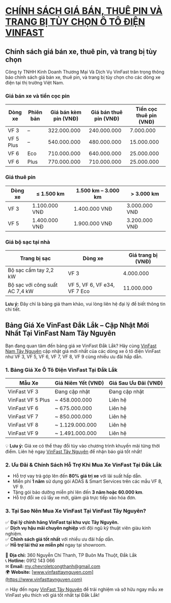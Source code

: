 # [CHÍNH SÁCH GIÁ BÁN, THUÊ PIN VÀ TRANG BỊ TÙY CHỌN Ô TÔ ĐIỆN VINFAST](https://vinfasttaynguyen.com/)

## Chính sách giá bán xe, thuê pin, và trang bị tùy chọn

Công ty TNHH Kinh Doanh Thương Mại Và Dịch Vụ VinFast trân trọng thông báo chính sách giá bán xe, thuê pin, và trang bị tùy chọn cho các dòng xe điện tại thị trường Việt Nam.

### Giá bán xe và tiền cọc pin

| Dòng xe | Phiên bản | Giá bán kèm pin (VNĐ) | Giá bán thuê pin (VNĐ) | Tiền cọc thuê pin (VNĐ) |
|---------|----------|----------------------|----------------------|----------------------|
| VF 3   | –        | 322.000.000          | 240.000.000          | 7.000.000          |
| VF 5 Plus | –    | 540.000.000          | 480.000.000          | 15.000.000         |
| VF 6   | Eco      | 710.000.000          | 640.000.000          | 25.000.000         |
| VF 6   | Plus     | 770.000.000          | 710.000.000          | 25.000.000         |

### Giá thuê pin

| Dòng xe | ≤ 1.500 km | 1.500 km – 3.000 km | > 3.000 km |
|---------|------------|------------------|-------------|
| VF 3   | 1.100.000 VNĐ | 1.400.000 VNĐ | 3.000.000 VNĐ |
| VF 5   | 1.400.000 VNĐ | 1.900.000 VNĐ | 3.200.000 VNĐ |

### Giá bộ sạc tại nhà

| Trang bị sạc | Dòng xe | Giá trang bị (VNĐ) |
|-------------|---------|----------------|
| Bộ sạc cầm tay 2,2 kW | VF 3 | 4.000.000 |
| Bộ sạc với công suất AC 7,4 kW | VF 5, VF 6, VF e34, VF 7 Eco | 11.000.000 |

**Lưu ý:** Đây chỉ là bảng giá tham khảo, vui lòng liên hệ đại lý để biết thông tin chi tiết.

## Bảng Giá Xe VinFast Đắk Lắk – Cập Nhật Mới Nhất Tại VinFast Nam Tây Nguyên

Bạn đang quan tâm đến bảng giá xe VinFast Đắk Lắk? Hãy cùng [VinFast Nam Tây Nguyên](https://www.vinfasttaynguyen.com) cập nhật giá mới nhất của các dòng xe ô tô điện VinFast như VF 3, VF 5, VF 6, VF 7, VF 8, VF 9 cùng nhiều ưu đãi hấp dẫn.

### 1. Bảng Giá Xe Ô Tô Điện VinFast Tại Đắk Lắk

| Mẫu Xe | Giá Niêm Yết (VNĐ) | Giá Sau Ưu Đãi (VNĐ) |
|--------|----------------|----------------|
| VinFast VF 3 | Đang cập nhật | Đang cập nhật |
| VinFast VF 5 Plus | ~ 458.000.000 | Liên hệ |
| VinFast VF 6 | ~ 675.000.000 | Liên hệ |
| VinFast VF 7 | ~ 850.000.000 | Liên hệ |
| VinFast VF 8 | ~ 1.129.000.000 | Liên hệ |
| VinFast VF 9 | ~ 1.491.000.000 | Liên hệ |

💡 **Lưu ý:** Giá xe có thể thay đổi tùy vào chương trình khuyến mãi từng thời điểm. Liên hệ ngay [VinFast Tây Nguyên](https://www.vinfasttaynguyen.com) để nhận báo giá tốt nhất!

### 2. Ưu Đãi & Chính Sách Hỗ Trợ Khi Mua Xe VinFast Tại Đắk Lắk

- Hỗ trợ vay trả góp lên đến **80% giá trị xe** với lãi suất hấp dẫn.
- Miễn phí **1 năm** sử dụng gói ADAS & Smart Services trên các mẫu VF 8, VF 9.
- Tặng gói bảo dưỡng miễn phí lên đến **3 năm hoặc 60.000 km**.
- Hỗ trợ đổi xe cũ lấy xe mới, giảm giá trực tiếp vào hóa đơn.

### 3. Tại Sao Nên Mua Xe VinFast Tại VinFast Tây Nguyên?

✅ **Đại lý chính hãng VinFast tại khu vực Tây Nguyên.**  
✅ **Dịch vụ hậu mãi chuyên nghiệp** với đội ngũ kỹ thuật viên giàu kinh nghiệm.  
✅ **Chính sách giá tốt nhất** với nhiều ưu đãi hấp dẫn.  
✅ **Hỗ trợ lái thử xe miễn phí** ngay tại showroom.  

📍 **Địa chỉ:** 360 Nguyễn Chí Thanh, TP Buôn Ma Thuột, Đắk Lắk  
📞 **Hotline:** 0912 143 066  
✉ **Email:** [my.chevroletcongthanh@gmail.com](mailto:my.chevroletcongthanh@gmail.com)  
🌍 **Website:** [www.vinfasttaynguyen.com](https://www.vinfasttaynguyen.com)  

🔥 Hãy đến ngay [VinFast Tây Nguyên](https://www.vinfasttaynguyen.com) để trải nghiệm và sở hữu ngay mẫu xe VinFast yêu thích với giá tốt nhất tại Đắk Lắk!
